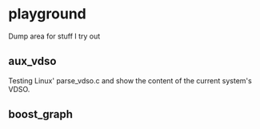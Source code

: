 playground
==========

Dump area for stuff I try out


aux_vdso
--------
Testing Linux' parse_vdso.c and show the content
of the current system's VDSO.


boost_graph
-----------
